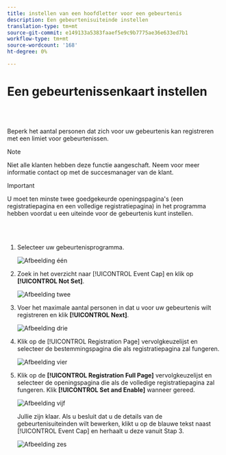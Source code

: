 ```yaml
---
title: instellen van een hoofdletter voor een gebeurtenis
description: Een gebeurtenisuiteinde instellen
translation-type: tm+mt
source-git-commit: e149133a5383faaef5e9c9b7775ae36e633ed7b1
workflow-type: tm+mt
source-wordcount: '168'
ht-degree: 0%

---
```



# Een gebeurtenissenkaart instellen

<br> 

Beperk het aantal personen dat zich voor uw gebeurtenis kan registreren met een limiet voor gebeurtenissen.

>[!NOTE]
>
>Niet alle klanten hebben deze functie aangeschaft. Neem voor meer informatie contact op met de succesmanager van de klant.

>[!IMPORTANT]
>U moet ten minste twee goedgekeurde openingspagina&#39;s (een registratiepagina en een volledige registratiepagina) in het programma hebben voordat u een uiteinde voor de gebeurtenis kunt instellen.

<br> 

1. Selecteer uw gebeurtenisprogramma.

   ![Afbeelding één](/help/sky/assets/event-programs/setting-an-event-cap/setting-an-event-cap-1.png)

1. Zoek in het overzicht naar [!UICONTROL Event Cap] en klik op **[!UICONTROL Not Set]**.

   ![Afbeelding twee](/help/sky/assets/event-programs/setting-an-event-cap/setting-an-event-cap-2.png)

1. Voer het maximale aantal personen in dat u voor uw gebeurtenis wilt registreren en klik **[!UICONTROL Next]**.

   ![Afbeelding drie](/help/sky/assets/event-programs/setting-an-event-cap/setting-an-event-cap-3.png)

1. Klik op de [!UICONTROL Registration Page] vervolgkeuzelijst en selecteer de bestemmingspagina die als registratiepagina zal fungeren.

   ![Afbeelding vier](/help/sky/assets/event-programs/setting-an-event-cap/setting-an-event-cap-4.png)

1. Klik op de **[!UICONTROL Registration Full Page]** vervolgkeuzelijst en selecteer de openingspagina die als de volledige registratiepagina zal fungeren. Klik **[!UICONTROL Set and Enable]** wanneer gereed.

   ![Afbeelding vijf](/help/sky/assets/event-programs/setting-an-event-cap/setting-an-event-cap-5.png)

   Jullie zijn klaar. Als u besluit dat u de details van de gebeurtenisuiteinden wilt bewerken, klikt u op de blauwe tekst naast [!UICONTROL Event Cap] en herhaalt u deze vanuit Stap 3.

   ![Afbeelding zes](/help/sky/assets/event-programs/setting-an-event-cap/setting-an-event-cap-6.png)
